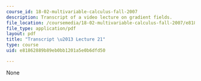 ```yaml
---
course_id: 18-02-multivariable-calculus-fall-2007
description: Transcript of a video lecture on gradient fields.
file_location: /coursemedia/18-02-multivariable-calculus-fall-2007/e81862889b89eb0bb1201a5e0b6dfd50_18_022007L21.pdf
file_type: application/pdf
layout: pdf
title: "Transcript \u2013 Lecture 21"
type: course
uid: e81862889b89eb0bb1201a5e0b6dfd50

---
```

None